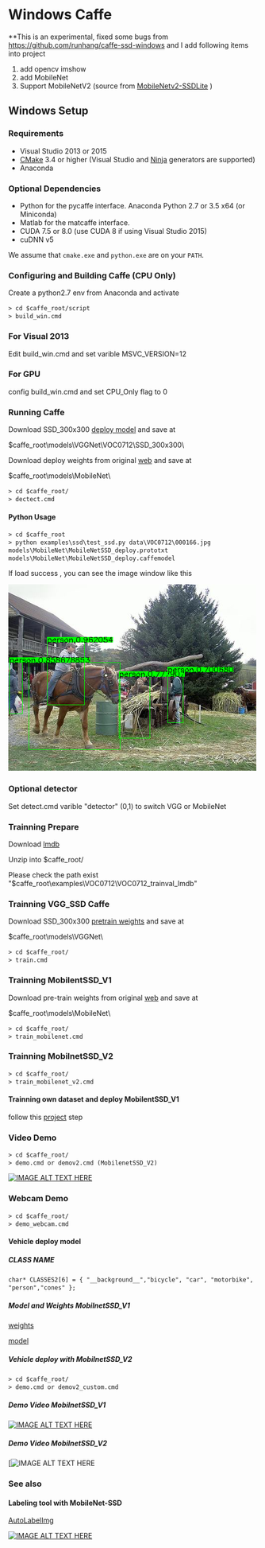 # Windows Caffe

**This is an experimental, fixed some bugs from https://github.com/runhang/caffe-ssd-windows
and I add following items into project 
1. add opencv imshow 
2. add MobileNet 
3. Support MobileNetV2 (source from [MobileNetv2-SSDLite](https://github.com/chuanqi305/MobileNetv2-SSDLite) )

## Windows Setup

### Requirements

 - Visual Studio 2013 or 2015
 - [CMake](https://cmake.org/) 3.4 or higher (Visual Studio and [Ninja](https://ninja-build.org/) generators are supported)
 - Anaconda 

### Optional Dependencies

 - Python for the pycaffe interface. Anaconda Python 2.7 or 3.5 x64 (or Miniconda)
 - Matlab for the matcaffe interface.
 - CUDA 7.5 or 8.0 (use CUDA 8 if using Visual Studio 2015)
 - cuDNN v5

 We assume that `cmake.exe` and `python.exe` are on your `PATH`.

### Configuring and Building Caffe (CPU Only)
Create a python2.7 env from Anaconda and activate

```
> cd $caffe_root/script
> build_win.cmd
```

### For Visual 2013

Edit build_win.cmd and set varible MSVC_VERSION=12

### For GPU

config build_win.cmd and set CPU_Only flag to 0

### Running Caffe 

Download SSD_300x300 [deploy model](https://drive.google.com/file/d/0BzKzrI_SkD1_WVVTSmQxU0dVRzA/view) and save at 

$caffe_root\models\VGGNet\VOC0712\SSD_300x300\

Download deploy weights from original [web](https://github.com/chuanqi305/MobileNet-SSD) and save at 

$caffe_root\models\\MobileNet\

```
> cd $caffe_root/
> dectect.cmd
```

#### Python Usage

```
> cd $caffe_root
> python examples\ssd\test_ssd.py data\VOC0712\000166.jpg models\MobileNet\MobileNetSSD_deploy.prototxt models\MobileNet\MobileNetSSD_deploy.caffemodel
```

If load success , you can see the image window like this 

![alt tag](2017-12-13_141522.png)

### Optional detector

Set detect.cmd varible "detector" (0,1) to switch VGG or MobileNet

### Trainning Prepare

Download [lmdb](https://drive.google.com/open?id=19pBP1NwomDvm43xxgDaRuj_X4KubwuCZ)

Unzip into $caffe_root/ 

Please check the path exist "$caffe_root\examples\VOC0712\VOC0712_trainval_lmdb"

### Trainning VGG_SSD Caffe 

Download SSD_300x300 [pretrain weights](http://cs.unc.edu/~wliu/projects/ParseNet/VGG_ILSVRC_16_layers_fc_reduced.caffemodel) and save at

$caffe_root\models\VGGNet\

```
> cd $caffe_root/
> train.cmd
```

### Trainning MobilentSSD_V1  

Download pre-train weights from original [web](https://github.com/chuanqi305/MobileNet-SSD) and save at 

$caffe_root\models\\MobileNet\

```
> cd $caffe_root/
> train_mobilenet.cmd
```

### Trainning MobilnetSSD_V2
  
```
> cd $caffe_root/
> train_mobilenet_v2.cmd
```

#### Trainning own dataset and deploy MobilentSSD_V1

follow this [project](https://github.com/chuanqi305/MobileNet-SSD) step

### Video Demo

```
> cd $caffe_root/
> demo.cmd or demov2.cmd (MobilenetSSD_V2)
```

[![IMAGE ALT TEXT HERE](https://img.youtube.com/vi/9REYv5H3WMw/0.jpg)](https://www.youtube.com/watch?v=9REYv5H3WMw)

### Webcam Demo

```
> cd $caffe_root/
> demo_webcam.cmd
```

#### Vehicle deploy model 

##### CLASS NAME

```
char* CLASSES2[6] = { "__background__","bicycle", "car", "motorbike", "person","cones" };
```
##### Model and Weights MobilnetSSD_V1

[weights](https://drive.google.com/open?id=1LbLSTPFSlHML5qAUYN-kt1bw2HxvvNWS)

[model](https://drive.google.com/open?id=1KOE5r-71FFWU0LZbpo9HMEUwM_RE1LHR)

##### Vehicle deploy with MobilnetSSD_V2

```
> cd $caffe_root/
> demo.cmd or demov2_custom.cmd 
```

##### Demo Video MobilnetSSD_V1

[![IMAGE ALT TEXT HERE](https://img.youtube.com/vi/jn6SOzT_wPA/0.jpg)](https://www.youtube.com/watch?v=jn6SOzT_wPA)

##### Demo Video MobilnetSSD_V2

[![IMAGE ALT TEXT HERE](https://www.youtube.com/watch?v=oc3tXxOoSH4&feature=youtu.be)

### See also

#### Labeling tool with MobileNet-SSD

[AutoLabelImg](https://github.com/eric612/AutoLabelImg)

[![IMAGE ALT TEXT HERE](https://img.youtube.com/vi/PnFCTBvq3OI/0.jpg)](https://www.youtube.com/watch?v=PnFCTBvq3OI)

